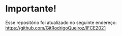 # Importante! 
Esse repositório foi atualizado no seguinte endereço: https://github.com/GitRodrigoQueiroz/IFCE2021
